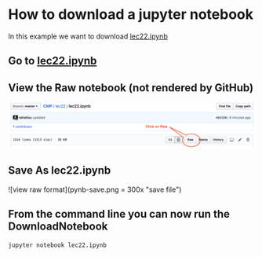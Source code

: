# How to download a jupyter notebook
In this example we want to download [lec22.ipynb](https://github.com/rahatlou/CMP/blob/master/lec22/lec22.ipynb)

## Go to [lec22.ipynb](https://github.com/rahatlou/CMP/blob/master/lec22/lec22.ipynb)

## View the __Raw__ notebook (not rendered by GitHub)
![view raw format](pynb-raw.png "click on Raw")

## Save As lec22.ipynb
  ![view raw format](pynb-save.png = 300x "save file")

## From the command line you can now run the DownloadNotebook
```
jupyter notebook lec22.ipynb
```
